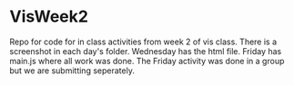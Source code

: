 # VisWeek2
Repo for code for in class activities from week 2 of vis class.
There is a screenshot in each day's folder.
Wednesday has the html file.
Friday has main.js where all work was done.
The Friday activity was done in a group but we are submitting seperately.
